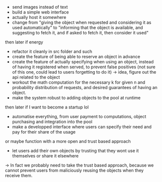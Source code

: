 - send images instead of text
- build a simple web interface
- actually host it somewhere
- change from "giving the object when requested and considering it as used automatically" to "informing that the object is available, and suggesting to fetch it, and if asked to fetch it, then consider it used"

then later if energy
- refactor it cleanly in src folder and such
- create the feature of being able to reserve an object in advance
- create the feature of actually specifying when using an object, instead of having it registered when served, to prevent false positives (not sure of this one, could lead to users forgetting to do it) -> idea, figure out the api related to the object
- workout the math computation for the necessary k for given n and probability distribution of requests, and desired guarantees of having an object.
- make the system robust to adding objects to the pool at runtime

then later if I want to become a startup lol
- automatise everything, from user payment to computations, object purchasing and integration into the pool
- make a developped interface where users can specify their need and pay for their share of the usage

or maybe function with a more open and trust based approach
- let users add their own objects by trusting that they wont use it themselves or share it elsewhere

-> In fact we probably need to take the trust based approach, because we cannot prevent users from maliciously reusing the objects when they receive them.